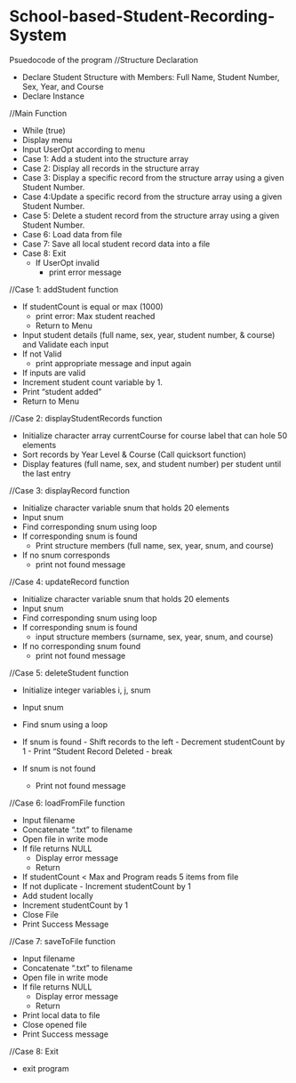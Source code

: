 # School-based-Student-Recording-System

Psuedocode of the program
//Structure Declaration
- Declare Student Structure with Members: Full Name, Student Number, Sex, Year, and Course
- Declare Instance

//Main Function
- While (true)
- Display menu
- Input UserOpt according to menu
- Case 1: Add a student into the structure array
- Case 2: Display all records in the structure array
- Case 3: Display a specific record from the structure  array using a given Student Number.
- Case 4:Update a specific record from the structure array using a given Student Number.
- Case 5: Delete a student record from the structure array using a given Student Number.
- Case 6: Load data from file
- Case 7: Save all local student record data into a file
- Case 8: Exit
	- If UserOpt invalid
		- print error message

//Case 1: addStudent function
- If studentCount is equal or max (1000)
	- print error: Max student reached
	- Return to Menu
- Input student details (full name, sex, year, student number, & course) and Validate each input
- If not Valid
	- print appropriate message and input again
- If inputs are valid
- Increment student count variable by 1.
- Print “student added”
- Return to Menu



//Case 2: displayStudentRecords function
- Initialize character array currentCourse for course label that can hole 50 elements
- Sort records by Year Level & Course (Call quicksort function)
- Display features (full name, sex, and student number) per student until the last entry

//Case 3: displayRecord function
- Initialize character variable snum that holds 20 elements
- Input snum
- Find corresponding snum using loop
- If corresponding snum is found
	- Print structure members (full name, sex, year, snum, and course)
- If no snum corresponds
	- print not found message

//Case 4: updateRecord function
- Initialize character variable snum that holds 20 elements
- Input snum
- Find corresponding snum using loop
- If corresponding snum is found
	- input structure members (surname, sex, year, snum, and course)
- If no corresponding snum found
	- print not found message

//Case 5: deleteStudent function
- Initialize integer variables i, j, snum
- Input snum
- Find snum using a loop
- If snum is found
		- Shift records to the left
		- Decrement studentCount by 1
		- Print “Student Record Deleted
		- break

- If snum is not found
	- Print not found message

//Case 6: loadFromFile function
- Input filename
- Concatenate “.txt” to filename
- Open file in write mode
- If file returns NULL
	- Display error message
	- Return
- If studentCount < Max and Program reads 5 items from file
- If not duplicate
		- Increment studentCount by 1
- Add student locally
- Increment studentCount by 1
- Close File
- Print Success Message

//Case 7: saveToFile function
- Input filename
- Concatenate “.txt” to filename
- Open file in write mode
- If file returns NULL
	- Display error message
	- Return
- Print local data to file
- Close opened file
- Print Success message

//Case 8: Exit
- exit program


